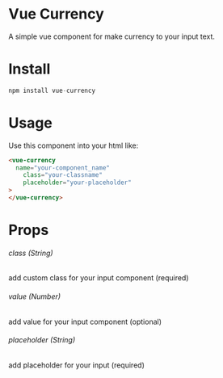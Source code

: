 # Vue Currency

A simple vue component for make currency to your input text.

# Install

```javascript
npm install vue-currency
```

# Usage

Use this component into your html like:

```html
<vue-currency
  name="your-component_name"
	class="your-classname"
	placeholder="your-placeholder"
>
</vue-currency>
```

# Props

###### class (String)

add custom class for your input component (required)

###### value (Number)

add value for your input component (optional)

###### placeholder (String)

add placeholder for your input (required)
